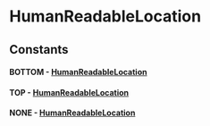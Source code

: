 # HumanReadableLocation
## Constants
#### BOTTOM - [HumanReadableLocation](HumanReadableLocation.html)
#### TOP - [HumanReadableLocation](HumanReadableLocation.html)
#### NONE - [HumanReadableLocation](HumanReadableLocation.html)
